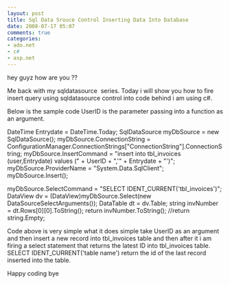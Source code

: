 ```yaml
---
layout: post
title: Sql Data Srouce Control Inserting Data Into Database
date: 2008-07-17 05:07
comments: true
categories:
- ado.net
- c#
- asp.net
---
```

hey guyz how are you ??

Me back with my sqldatasource  series. Today i will show you how to fire insert query using sqldatasource control into code behind i am using c#.

Below is the sample code UserID is the parameter passing into a function as an argument.

DateTime Entrydate = DateTime.Today;
SqlDataSource myDbSource = new SqlDataSource();
myDbSource.ConnectionString = ConfigurationManager.ConnectionStrings["ConnectionString"].ConnectionString;
myDbSource.InsertCommand = "insert into tbl_invoices (user,Entrydate) values (" + UserID + ",'" + Entrydate + "')";
myDbSource.ProviderName = "System.Data.SqlClient";
myDbSource.Insert();

myDbSource.SelectCommand = "SELECT IDENT_CURRENT('tbl_invoices')";
DataView dv = (DataView)myDbSource.Select(new DataSourceSelectArguments());
DataTable dt = dv.Table;
string invNumber = dt.Rows[0][0].ToString();
return invNumber.ToString();
//return string.Empty;

Code above is very simple what it does simple take UserID as an argument and then insert a new record into tbl_invoices table and then after it i am firing a select statement that returns the latest ID into tbl_invoices table. SELECT IDENT_CURRENT('table name') return the id of the last record inserted into the table.

Happy coding bye

